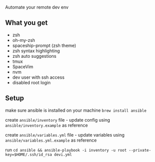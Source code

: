 Automate your remote dev env

## What you get

- zsh
- oh-my-zsh
- spaceship-prompt (zsh theme)
- zsh syntax highlighting
- zsh auto suggestions
- tmux
- SpaceVim
- nvm
- dev user with ssh access
- disabled root login

## Setup

make sure ansible is installed on your machine `brew install ansible`

create `ansible/inventory` file - update config using `ansible/inventory.example` as reference

create `ansible/variables.yml` file - update variables using `ansible/variables.yml.example` as reference

run `cd ansible && ansible-playbook -i inventory -u root --private-key=$HOME/.ssh/id_rsa devi.yml`
